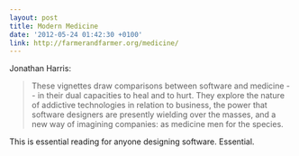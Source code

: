 ```yaml
---
layout: post
title: Modern Medicine
date: '2012-05-24 01:42:30 +0100'
link: http://farmerandfarmer.org/medicine/
---
```

Jonathan Harris:

> These vignettes draw comparisons between software and medicine -- in their dual capacities to heal and to hurt. They explore the nature of addictive technologies in relation to business, the power that software designers are presently wielding over the masses, and a new way of imagining companies: as medicine men for the species.

This is essential reading for anyone designing software. Essential.